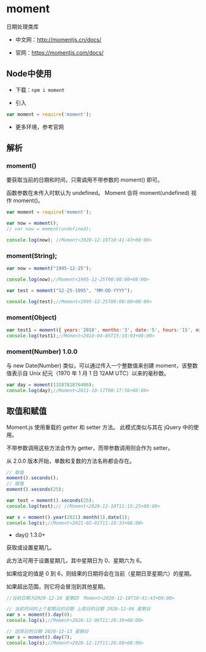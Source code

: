 # moment

日期处理类库

- 中文网：http://momentjs.cn/docs/

- 官网：https://momentjs.com/docs/

## Node中使用

- 下载：```npm i moment```
  

- 引入

```js
var moment = require('moment');
```

- 更多环境，参考官网

## 解析

### moment()

要获取当前的日期和时间，只需调用不带参数的 moment() 即可。

函数参数在未传入时默认为 undefined。 Moment 会将 moment(undefined) 视作 moment()。

```js
var moment = require('moment');

var now = moment();
// var now = moment(undefined);

console.log(now); //Moment<2020-12-10T10:41:43+08:00>
```

### moment(String);

```js
var now = moment("1995-12-25");

console.log(now);//Moment<1995-12-25T00:00:00+08:00>
```

```js
var test = moment("12-25-1995", "MM-DD-YYYY");

console.log(test);//Moment<1995-12-25T00:00:00+08:00>
```

### moment(Object)

```js
var test1 = moment({ years:'2010', months:'3', date:'5', hours:'15', minutes:'10', seconds:'3', milliseconds:'123'});  // 从 2.11.0 开始。
console.log(test1);//Moment<2010-04-05T15:10:03+08:00>

```

### moment(Number) 1.0.0

与 new Date(Number) 类似，可以通过传入一个整数值来创建 moment，该整数值表示自 Unix 纪元（1970 年 1 月 1 日 12AM UTC）以来的毫秒数。

```js
var day = moment(1318781876406);
console.log(day);//Moment<2011-10-17T00:17:56+08:00>
```

## 取值和赋值

Moment.js 使用重载的 getter 和 setter 方法。 此模式类似与其在 jQuery 中的使用。

不带参数调用这些方法会作为 getter，而带参数调用则会作为 setter。

从 2.0.0 版本开始，单数和复数的方法名称都会存在。

```js
// 取值
moment().seconds();
// 赋值
moment().seconds(25);

var test = moment().seconds(25);
console.log(test);// //Moment<2020-12-10T11:15:25+08:00>

var s = moment().year(2021).month(1).date(1);
console.log(s);//Moment<2021-02-01T11:18:33+08:00>
```
- day() 1.3.0+

获取或设置星期几。

此方法可用于设置星期几，其中星期日为 0、星期六为 6。

如果给定的值是 0 到 6，则结果的日期将会在当前（星期日至星期六）的星期。

如果超出范围，则它将会冒泡到其他星期。

```js
//当前日期为2020-12-10 星期四  Moment<2020-12-10T10:41:43+08:00>

// 当前时间的上个星期日的日期 上周日的日期 2020-12-06 星期日
var s = moment().day(0);
console.log(s);//Moment<2020-12-06T11:20:39+08:00>

// 这周日的日期 2020-12-13 星期日
var s = moment().day(7);
console.log(s);//Moment<2020-12-13T11:26:08+08:00>
```

